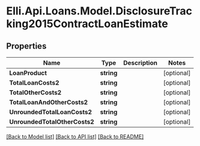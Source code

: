 # Elli.Api.Loans.Model.DisclosureTracking2015ContractLoanEstimate
## Properties

Name | Type | Description | Notes
------------ | ------------- | ------------- | -------------
**LoanProduct** | **string** |  | [optional] 
**TotalLoanCosts2** | **string** |  | [optional] 
**TotalOtherCosts2** | **string** |  | [optional] 
**TotalLoanAndOtherCosts2** | **string** |  | [optional] 
**UnroundedTotalLoanCosts2** | **string** |  | [optional] 
**UnroundedTotalOtherCosts2** | **string** |  | [optional] 

[[Back to Model list]](../README.md#documentation-for-models) [[Back to API list]](../README.md#documentation-for-api-endpoints) [[Back to README]](../README.md)

